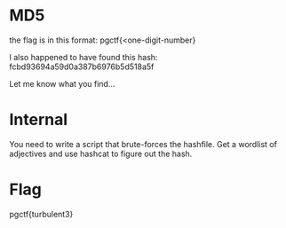 # MD5
the flag is in this format:
pgctf{<adjective><one-digit-number}

I also happened to have found this hash:
fcbd93694a59d0a387b6976b5d518a5f

Let me know what you find...

# Internal
You need to write a script that brute-forces the hashfile.
Get a wordlist of adjectives and use hashcat to figure out the hash.

# Flag
pgctf{turbulent3}
